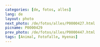 ```yaml
---
categories: [de, fotos, alles]
lang: de
layout: photo
next_photo: /de/fotos/alles/P0000427.html
picname: P0000429
prev_photo: /de/fotos/alles/P0000447.html
tags: [Animal, Fotofalle, Hyenas]
---
```

